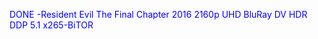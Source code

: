 
DONE -Resident Evil The Final Chapter 2016 2160p UHD BluRay DV HDR DDP 5.1 x265-BiTOR

<body text="blue">
  


